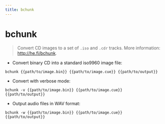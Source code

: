 ```yaml
---
title: bchunk
---
```

# bchunk

> Convert CD images to a set of `.iso` and `.cdr` tracks.
> More information: <http://he.fi/bchunk>.

- Convert binary CD into a standard iso9960 image file:

`bchunk {{path/to/image.bin}} {{path/to/image.cue}} {{path/to/output}}`

- Convert with verbose mode:

`bchunk -v {{path/to/image.bin}} {{path/to/image.cue}} {{path/to/output}}`

- Output audio files in WAV format:

`bchunk -w {{path/to/image.bin}} {{path/to/image.cue}} {{path/to/output}}`
